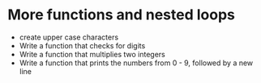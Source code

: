 # More functions and nested loops
* create upper case characters
* Write a function that checks for digits
* Write a function that multiplies two integers
* Write a function that prints the numbers from 0 - 9, followed by a new line
